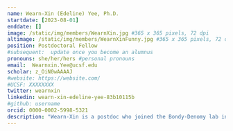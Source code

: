 ```yaml
---
name: Wearn-Xin (Edeline) Yee, Ph.D.
startdate: [2023-08-01]
enddate: []
image: /static/img/members/WearnXin.jpg #365 x 365 pixels, 72 dpi
altimage: /static/img/members/WearnXinFunny.jpg #365 x 365 pixels, 72 dpi
position: Postdoctoral Fellow
#subsequent:  update once you become an alumnus
pronouns: she/her/hers #personal pronouns
email:  Wearnxin.Yee@ucsf.edu 
scholar: z_OiN0wAAAAJ
#website: https://website.com/
#UCSF: XXXXXXXX
twitter: wearnxin
linkedin: wearn-xin-edeline-yee-83b10115b
#github: username
orcid: 0000-0002-5998-5321
description: "Wearn-Xin is a postdoc who joined the Bondy-Denomy lab in August 2023. Wearn-Xin grew up in the sunny island of Singapore and completed her graduate work in the [Tang lab](https://tang.path.ox.ac.uk/) at the University of Oxford in the UK, where she finished her PhD with understanding movement of plasmids in Neisseria spp. After spending years deciding between researching on viruses or on bacteria, she has finally decided to do both. In the Bondy-Denomy lab, Wearn-Xin is working on understanding how conserved genes may inhibit phage replication in Pseudomonas aeruginosa. In her free time, Wearn-Xin enjoys a good hike, exploring new food places and petting dogs that come her way."
---
```

